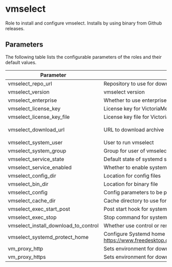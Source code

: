 # vmselect

Role to install and configure vmselect. Installs by using binary from Github releases.

## Parameters

The following table lists the configurable parameters of the roles and their default values.

| Parameter                            | Description                                                                                                                | Default                                                                                                  |
|--------------------------------------|----------------------------------------------------------------------------------------------------------------------------|----------------------------------------------------------------------------------------------------------|
| vmselect_repo_url                    | Repository to use for download.                                                                                            | `https://github.com/VictoriaMetrics/VictoriaMetrics`                                                     |
| vmselect_version                     | vmselect version                                                                                                           | `v1.127.0`                                                                                               |
| vmselect_enterprise                  | Whether to use enterprise version of binaries.                                                                             | `false`                                                                                                  |
| vmselect_license_key                 | License key for VictoriaMetrics enterprise.                                                                                | `""`                                                                                                     |
| vmselect_license_key_file            | License key file for VictoriaMetrics enterprise.                                                                           | `""`                                                                                                     |
| vmselect_download_url                | URL to download archive                                                                                                    | `{{ vmselect_repo_url }}/releases/download/{{ vmselect_version }}/vmutils-{{ vmselect_version }}.tar.gz` |
| vmselect_system_user                 | User to run vmselect                                                                                                       | `victoriametrics`                                                                                        |
| vmselect_system_group                | Group for user of vmselect                                                                                                 | `{{ vmselect_system_user }}`                                                                             |
| vmselect_service_state               | Default state of systemd service                                                                                           | `started`                                                                                                |
| vmselect_service_enabled             | Whether to enable systemd service                                                                                          | `true`                                                                                                   |    
| vmselect_config_dir                  | Location for config files                                                                                                  | `/opt/victoriametrics-vmselect`                                                                          |
| vmselect_bin_dir                     | Location for binary file                                                                                                   | `/usr/local/bin`                                                                                         |
| vmselect_config                      | Config parameters to be passed via environment variables                                                                   | See [defaults.yml](./defaults/main.yml)                                                                  |
| vmselect_cache_dir                   | Cache directory to use for vmselect's cache                                                                                | `"/var/lib/vmselect"`                                                                                    |
| vmselect_exec_start_post             | Post start hook for systemd unit                                                                                           | `""`                                                                                                     |
| vmselect_exec_stop                   | Stop command for systemd unit                                                                                              | `""`                                                                                                     |
| vmselect_install_download_to_control | Whether use control or remote host to download installation archive                                                        | `true`                                                                                                   |
| vmselect_systemd_protect_home        | Configure Systemd home protection. See See https://www.freedesktop.org/software/systemd/man/systemd.exec.html#ProtectHome= | `"yes"`                                                                                                  |
| vm_proxy_http                        | Sets environment for downloading archive                                                                                   | `""`                                                                                                     |
| vm_proxy_https                       | Sets environment for downloading archive                                                                                   | `""`                                                                                                     |
